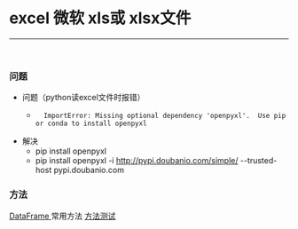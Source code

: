 # excel  微软 xls或 xlsx文件

-----

<br>

### 问题
- 问题（python读excel文件时报错）
  -       ImportError: Missing optional dependency 'openpyxl'.  Use pip or conda to install openpyxl
- 解决
  - pip  install openpyxl
  - pip  install openpyxl -i http://pypi.doubanio.com/simple/ --trusted-host pypi.doubanio.com

### 方法
[DataFrame ](../../3-DataFrame/dataframe.md "DataFrame")常用方法
[方法测试 ](../../3-DataFrame/dataframe.py "DataFrame")


